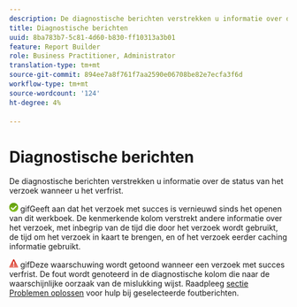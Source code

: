 ```yaml
---
description: De diagnostische berichten verstrekken u informatie over de status van het verzoek wanneer u het verfrist.
title: Diagnostische berichten
uuid: 8ba783b7-5c81-4d60-b830-ff10313a3b01
feature: Report Builder
role: Business Practitioner, Administrator
translation-type: tm+mt
source-git-commit: 894ee7a8f761f7aa2590e06708be82e7ecfa3f6d
workflow-type: tm+mt
source-wordcount: '124'
ht-degree: 4%

---
```



# Diagnostische berichten

De diagnostische berichten verstrekken u informatie over de status van het verzoek wanneer u het verfrist.

![icon_notice_success.](assets/icon_notice_success.gif) gifGeeft aan dat het verzoek met succes is vernieuwd sinds het openen van dit werkboek. De kenmerkende kolom verstrekt andere informatie over het verzoek, met inbegrip van de tijd die door het verzoek wordt gebruikt, de tijd om het verzoek in kaart te brengen, en of het verzoek eerder caching informatie gebruikt.

![icon_notice_warn.](assets/icon_notice_warn.gif) gifDeze waarschuwing wordt getoond wanneer een verzoek met succes verfrist. De fout wordt genoteerd in de diagnostische kolom die naar de waarschijnlijke oorzaak van de mislukking wijst. Raadpleeg [sectie Problemen oplossen](/help/analyze/report-builder/troubleshoot.md) voor hulp bij geselecteerde foutberichten.
